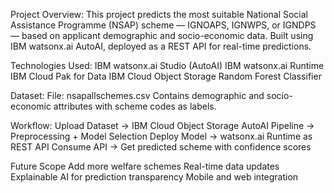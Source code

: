 Project Overview:
This project predicts the most suitable National Social Assistance Programme (NSAP) scheme — IGNOAPS, IGNWPS, or IGNDPS — based on applicant demographic and socio-economic data.
Built using IBM watsonx.ai AutoAI, deployed as a REST API for real-time predictions.

Technologies Used:
IBM watsonx.ai Studio (AutoAI)
IBM watsonx.ai Runtime
IBM Cloud Pak for Data
IBM Cloud Object Storage
Random Forest Classifier

Dataset:
File: nsapallschemes.csv
Contains demographic and socio-economic attributes with scheme codes as labels.

Workflow:
Upload Dataset → IBM Cloud Object Storage
AutoAI Pipeline → Preprocessing + Model Selection
Deploy Model → watsonx.ai Runtime as REST API
Consume API → Get predicted scheme with confidence scores

Future Scope
Add more welfare schemes
Real-time data updates
Explainable AI for prediction transparency
Mobile and web integration
